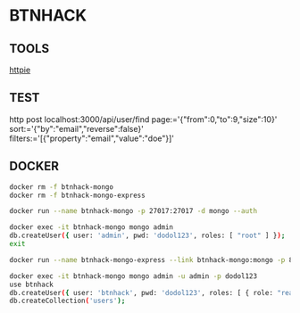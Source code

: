 # BTNHACK

## TOOLS

[httpie](https://httpie.org/)

## TEST

http post localhost:3000/api/user/find page:='{"from":0,"to":9,"size":10}' sort:='{"by":"email","reverse":false}' filters:='[{"property":"email","value":"doe"}]'

## DOCKER

``` bash
docker rm -f btnhack-mongo
docker rm -f btnhack-mongo-express

docker run --name btnhack-mongo -p 27017:27017 -d mongo --auth

docker exec -it btnhack-mongo mongo admin
db.createUser({ user: 'admin', pwd: 'dodol123', roles: [ "root" ] });
exit

docker run --name btnhack-mongo-express --link btnhack-mongo:mongo -p 8081:8081 -d -e ME_CONFIG_MONGODB_ADMINUSERNAME=admin -e ME_CONFIG_MONGODB_ADMINPASSWORD=dodol123 mongo-express

docker exec -it btnhack-mongo mongo admin -u admin -p dodol123
use btnhack
db.createUser({ user: 'btnhack', pwd: 'dodol123', roles: [ { role: "readWrite", db: "btnhack" } ] });
db.createCollection('users');
```

